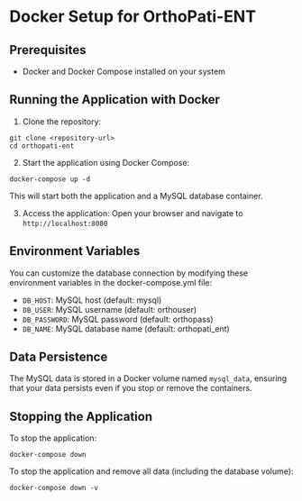 
# Docker Setup for OrthoPati-ENT

## Prerequisites
- Docker and Docker Compose installed on your system

## Running the Application with Docker

1. Clone the repository:
```
git clone <repository-url>
cd orthopati-ent
```

2. Start the application using Docker Compose:
```
docker-compose up -d
```

This will start both the application and a MySQL database container.

3. Access the application:
Open your browser and navigate to `http://localhost:8080`

## Environment Variables

You can customize the database connection by modifying these environment variables in the docker-compose.yml file:

- `DB_HOST`: MySQL host (default: mysql)
- `DB_USER`: MySQL username (default: orthouser)
- `DB_PASSWORD`: MySQL password (default: orthopass)
- `DB_NAME`: MySQL database name (default: orthopati_ent)

## Data Persistence

The MySQL data is stored in a Docker volume named `mysql_data`, ensuring that your data persists even if you stop or remove the containers.

## Stopping the Application

To stop the application:
```
docker-compose down
```

To stop the application and remove all data (including the database volume):
```
docker-compose down -v
```

